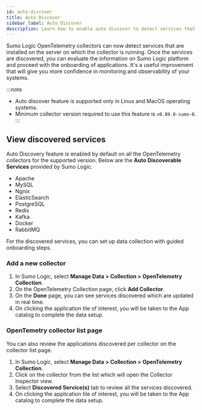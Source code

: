 ```yaml
---
id: auto-discover
title: Auto Discover
sidebar_label: Auto Discover
description: Learn how to enable auto discover to detect services that are installed on the server on which the collector is running.
---
```


Sumo Logic OpenTelemetry collectors can now detect services that are installed on the server on which the collector is running. Once the services are discovered, you can evaluate the information on Sumo Logic platform and proceed with the onboarding of applications. It's a useful improvement that will give you more confidence in monitoring and observability of your systems.

:::note
- Auto discover feature is supported only in Linux and MacOS operating systems.
- Minimum collector version required to use this feature is `v0.89.0-sumo-0`.
:::

## View discovered services

Auto Discovery feature is enabled by default on all the OpenTelemetry collectors for the supported version. Below are the **Auto Discoverable Services** provided by Sumo Logic.
- Apache
- MySQL
- Ngnix
- ElasticSearch
- PostgreSQL
- Redis
- Kafka
- Docker
- RabbitMQ

For the discovered services, you can set up data collection with guided onboarding steps. 

### Add a new collector

1. In Sumo Logic, select **Manage Data > Collection > OpenTelemetry Collection**.
1. On the OpenTelemetry Collection page, click **Add Collector**.
1. On the **Done** page, you can see services discovered which are updated in real time.
1. On clicking the application tile of interest, you will be taken to the App catalog to complete the data setup.

### OpenTemetry collector list page

You can also review the applications discovered per collector on the collector list page.

1. In Sumo Logic, select **Manage Data > Collection > OpenTelemetry Collection**.
1. Click on the collector from the list which will open the Collector Inspector view.  
1. Select **Discovered Service(s)** tab to review all the services discovered.
1. On clicking the application tile of interest, you will be taken to the App catalog to complete the data setup.



